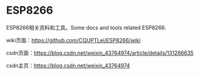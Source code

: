 # ESP8266
ESP8266相关资料和工具。Some docs and tools related ESP8266.


wiki页面：https://github.com/CQUPTLei/ESP8266/wiki

csdn页面：https://blog.csdn.net/weixin_43764974/article/details/131266635

csdn主页：https://blog.csdn.net/weixin_43764974
